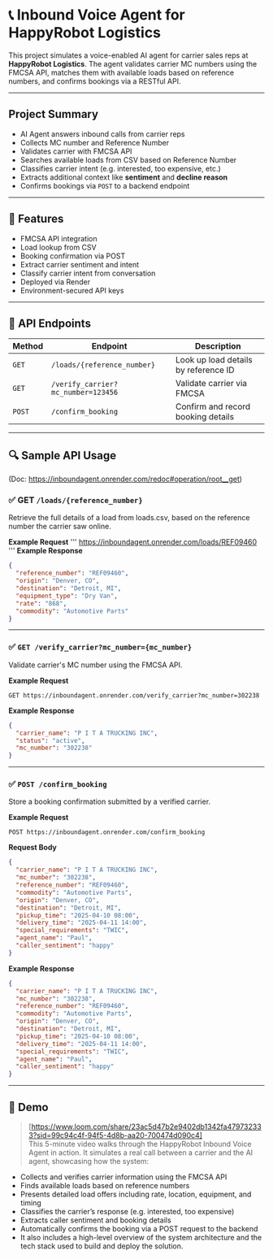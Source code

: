 # 📞 Inbound Voice Agent for HappyRobot Logistics

This project simulates a voice-enabled AI agent for carrier sales reps at **HappyRobot Logistics**. The agent validates carrier MC numbers using the FMCSA API, matches them with available loads based on reference numbers, and confirms bookings via a RESTful API.

---

## Project Summary

- AI Agent answers inbound calls from carrier reps  
- Collects MC number and Reference Number  
- Validates carrier with FMCSA API  
- Searches available loads from CSV based on Reference Number
- Classifies carrier intent (e.g. interested, too expensive, etc.)
- Extracts additional context like **sentiment** and **decline reason**
- Confirms bookings via `POST` to a backend endpoint 

---

## 🚀 Features

- FMCSA API integration  
- Load lookup from CSV  
- Booking confirmation via POST  
- Extract carrier sentiment and intent 
- Classify carrier intent from conversation
- Deployed via Render  
- Environment-secured API keys

---

## 📂 API Endpoints

| Method | Endpoint                          | Description                             |
|--------|-----------------------------------|-----------------------------------------|
| `GET`  | `/loads/{reference_number}`       | Look up load details by reference ID    |
| `GET`  | `/verify_carrier?mc_number=123456`| Validate carrier via FMCSA              |
| `POST` | `/confirm_booking`                | Confirm and record booking details      |

---

## 🔍 Sample API Usage
 (Doc: https://inboundagent.onrender.com/redoc#operation/root__get)
### ✅ GET `/loads/{reference_number}`
Retrieve the full details of a load from loads.csv, based on the reference number the carrier saw online.

**Example Request**
'''
https://inboundagent.onrender.com/loads/REF09460
'''
**Example Response**
```json
{
  "reference_number": "REF09460",
  "origin": "Denver, CO",
  "destination": "Detroit, MI",
  "equipment_type": "Dry Van",
  "rate": "868",
  "commodity": "Automotive Parts"
}
```

---

### ✅ `GET /verify_carrier?mc_number={mc_number}`  
Validate carrier's MC number using the FMCSA API.

**Example Request**
```
GET https://inboundagent.onrender.com/verify_carrier?mc_number=302238
```

**Example Response**
```json
{
  "carrier_name": "P I T A TRUCKING INC",
  "status": "active",
  "mc_number": "302238"
}
```

---

### ✅ `POST /confirm_booking`  
Store a booking confirmation submitted by a verified carrier.

**Example Request**
```
POST https://inboundagent.onrender.com/confirm_booking
```

**Request Body**
```json
{
  "carrier_name": "P I T A TRUCKING INC",
  "mc_number": "302238",
  "reference_number": "REF09460",
  "commodity": "Automotive Parts",
  "origin": "Denver, CO",
  "destination": "Detroit, MI",
  "pickup_time": "2025-04-10 08:00",
  "delivery_time": "2025-04-11 14:00",
  "special_requirements": "TWIC",
  "agent_name": "Paul",
  "caller_sentiment": "happy"
}
```

**Example Response**
```json
{
  "carrier_name": "P I T A TRUCKING INC",
  "mc_number": "302238",
  "reference_number": "REF09460",
  "commodity": "Automotive Parts",
  "origin": "Denver, CO",
  "destination": "Detroit, MI",
  "pickup_time": "2025-04-10 08:00",
  "delivery_time": "2025-04-11 14:00",
  "special_requirements": "TWIC",
  "agent_name": "Paul",
  "caller_sentiment": "happy"
}
```

---

## 🎥 Demo

> [https://www.loom.com/share/23ac5d47b2e9402db1342fa479732333?sid=99c94c4f-94f5-4d8b-aa20-700474d090c4]  
> This 5-minute video walks through the HappyRobot Inbound Voice Agent in action. It simulates a real call between a carrier and the AI agent, showcasing how the system:
- Collects and verifies carrier information using the FMCSA API
- Finds available loads based on reference numbers
- Presents detailed load offers including rate, location, equipment, and timing
- Classifies the carrier’s response (e.g. interested, too expensive)
- Extracts caller sentiment and booking details
- Automatically confirms the booking via a POST request to the backend
- It also includes a high-level overview of the system architecture and the tech stack used to build and deploy the solution.
